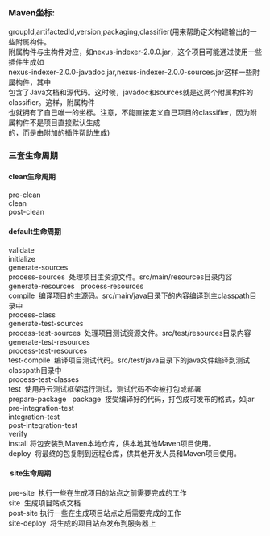 ### Maven坐标:</br>
groupId,artifactedId,version,packaging,classifier(用来帮助定义构建输出的一些附属构件。</br>
附属构件与主构件对应，如nexus-indexer-2.0.0.jar，这个项目可能通过使用一些插件生成如</br>
nexus-indexer-2.0.0-javadoc.jar,nexus-indexer-2.0.0-sources.jar这样一些附属构件，其中</br>
包含了Java文档和源代码。这时候，javadoc和sources就是这两个附属构件的classifier。这样，附属构件</br>
也就拥有了自己唯一的坐标。注意，不能直接定义自己项目的classifier，因为附属构件不是项目直接默认生成</br>
的，而是由附加的插件帮助生成)

### 三套生命周期  
#### clean生命周期  
pre-clean  
clean  
post-clean  
#### default生命周期  
validate  
initialize  
generate-sources  
process-sources  处理项目主资源文件。src/main/resources目录内容    
generate-resources  
process-resources  
compile  编译项目的主源码。src/main/java目录下的内容编译到主classpath目录中    
process-class  
generate-test-sources  
process-test-sources  处理项目测试资源文件。src/test/resources目录内容    
generate-test-resources  
process-test-resources  
test-compile  编译项目测试代码。src/test/java目录下的java文件编译到测试classpath目录中    
process-test-classes  
test  使用丹云测试框架运行测试，测试代码不会被打包或部署    
prepare-package  
package  接受编译好的代码，打包成可发布的格式，如jar    
pre-integration-test  
integration-test  
post-integration-test  
verify  
install 将包安装到Maven本地仓库，供本地其他Maven项目使用。    
deploy  将最终的包复制到远程仓库，供其他开发人员和Maven项目使用。    
####  site生命周期  
pre-site  执行一些在生成项目的站点之前需要完成的工作    
site  生成项目站点文档    
post-site 执行一些在生成项目站点之后需要完成的工作    
site-deploy  将生成的项目站点发布到服务器上  
